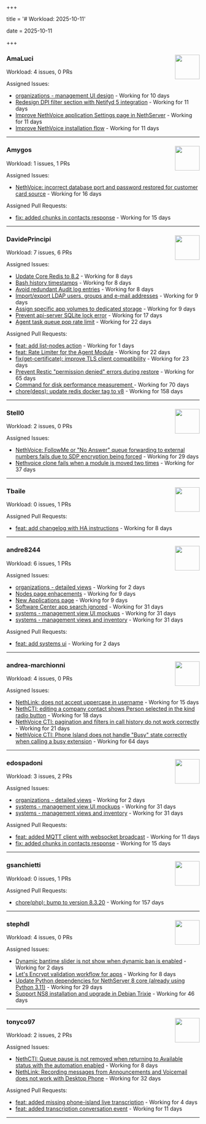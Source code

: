 +++

title = '# Workload: 2025-10-11'

date = 2025-10-11

+++

### AmaLuci <img src='https://avatars.githubusercontent.com/u/166636295?v=4&s=64' width='64' height='64' style='float:right;' /> ###
Workload: 4 issues, 0 PRs


Assigned Issues:
- [organizations - management UI design](https://github.com/NethServer/my/issues/24) - Working for 10 days
- [Redesign DPI filter section with Netifyd 5 integration](https://github.com/NethServer/dev/issues/7662) - Working for 11 days
- [Improve NethVoice application Settings page in NethServer](https://github.com/NethServer/dev/issues/7660) - Working for 11 days
- [Improve NethVoice installation flow](https://github.com/NethServer/dev/issues/7659) - Working for 11 days
---

### Amygos <img src='https://avatars.githubusercontent.com/u/510232?v=4&s=64' width='64' height='64' style='float:right;' /> ###
Workload: 1 issues, 1 PRs


Assigned Issues:
- [NethVoice: incorrect database port and password restored for customer card source](https://github.com/NethServer/dev/issues/7654) - Working for 16 days

Assigned Pull Requests:
- [fix: added chunks in contacts response](https://github.com/nethesis/ctiapp-authproxy/pull/14) - Working for 15 days
---

### DavidePrincipi <img src='https://avatars.githubusercontent.com/u/2920838?v=4&s=64' width='64' height='64' style='float:right;' /> ###
Workload: 7 issues, 6 PRs


Assigned Issues:
- [Update Core Redis to 8.2](https://github.com/NethServer/dev/issues/7676) - Working for 8 days
- [Bash history timestamps](https://github.com/NethServer/dev/issues/7674) - Working for 8 days
- [Avoid redundant Audit log entries](https://github.com/NethServer/dev/issues/7668) - Working for 8 days
- [Import/export LDAP users, groups and e-mail addresses](https://github.com/NethServer/dev/issues/7666) - Working for 9 days
- [Assign specific app volumes to dedicated storage](https://github.com/NethServer/dev/issues/7665) - Working for 9 days
- [Prevent api-server SQLite lock error](https://github.com/NethServer/dev/issues/7651) - Working for 17 days
- [Agent task queue pop rate limit](https://github.com/NethServer/dev/issues/7636) - Working for 22 days

Assigned Pull Requests:
- [feat: add list-nodes action](https://github.com/NethServer/ns8-core/pull/956) - Working for 1 days
- [feat: Rate Limiter for the Agent Module](https://github.com/NethServer/ns8-core/pull/938) - Working for 22 days
- [fix(get-certificate): improve TLS client compatibility](https://github.com/NethServer/ns8-core/pull/937) - Working for 23 days
- [Prevent Restic "permission denied" errors during restore](https://github.com/NethServer/ns8-core/pull/920) - Working for 65 days
- [Command for disk performance measurement ](https://github.com/NethServer/ns8-core/pull/915) - Working for 70 days
- [chore(deps): update redis docker tag to v8](https://github.com/NethServer/ns8-core/pull/874) - Working for 158 days
---

### Stell0 <img src='https://avatars.githubusercontent.com/u/4547897?v=4&s=64' width='64' height='64' style='float:right;' /> ###
Workload: 2 issues, 0 PRs


Assigned Issues:
- [NethVoice: FollowMe or "No Answer" queue forwarding to external numbers fails due to SDP encryption being forced](https://github.com/NethServer/dev/issues/7627) - Working for 29 days
- [Nethvoice clone fails when a module is moved two times](https://github.com/NethServer/dev/issues/7616) - Working for 37 days
---

### Tbaile <img src='https://avatars.githubusercontent.com/u/8052641?v=4&s=64' width='64' height='64' style='float:right;' /> ###
Workload: 0 issues, 1 PRs


Assigned Pull Requests:
- [feat: add changelog with HA instructions](https://github.com/NethServer/nethsecurity-docs/pull/209) - Working for 8 days
---

### andre8244 <img src='https://avatars.githubusercontent.com/u/4612169?v=4&s=64' width='64' height='64' style='float:right;' /> ###
Workload: 6 issues, 1 PRs


Assigned Issues:
- [organizations - detailed views](https://github.com/NethServer/my/issues/25) - Working for 2 days
- [Nodes page enhacements](https://github.com/NethServer/dev/issues/7664) - Working for 9 days
- [New Applications page](https://github.com/NethServer/dev/issues/7663) - Working for 9 days
- [Software Center app search ignored](https://github.com/NethServer/dev/issues/7620) - Working for 31 days
- [systems - management view UI mockups](https://github.com/NethServer/my/issues/23) - Working for 31 days
- [systems - management views and inventory](https://github.com/NethServer/my/issues/22) - Working for 31 days

Assigned Pull Requests:
- [feat: add systems ui](https://github.com/NethServer/my/pull/26) - Working for 2 days
---

### andrea-marchionni <img src='https://avatars.githubusercontent.com/u/6448460?v=4&s=64' width='64' height='64' style='float:right;' /> ###
Workload: 4 issues, 0 PRs


Assigned Issues:
- [NethLink: does not accept uppercase in username](https://github.com/NethServer/dev/issues/7656) - Working for 15 days
- [NethCTI: editing a company contact shows Person selected in the kind radio button](https://github.com/NethServer/dev/issues/7646) - Working for 18 days
- [NethVoice CTI: pagination and filters in call history do not work correctly](https://github.com/NethServer/dev/issues/7639) - Working for 21 days
- [NethVoice CTI: Phone Island does not handle "Busy" state correctly when calling a busy extension](https://github.com/NethServer/dev/issues/7599) - Working for 64 days
---

### edospadoni <img src='https://avatars.githubusercontent.com/u/6152486?v=4&s=64' width='64' height='64' style='float:right;' /> ###
Workload: 3 issues, 2 PRs


Assigned Issues:
- [organizations - detailed views](https://github.com/NethServer/my/issues/25) - Working for 2 days
- [systems - management view UI mockups](https://github.com/NethServer/my/issues/23) - Working for 31 days
- [systems - management views and inventory](https://github.com/NethServer/my/issues/22) - Working for 31 days

Assigned Pull Requests:
- [feat: added MQTT client with websocket broadcast](https://github.com/nethesis/ns8-nethvoice/pull/552) - Working for 11 days
- [fix: added chunks in contacts response](https://github.com/nethesis/ctiapp-authproxy/pull/14) - Working for 15 days
---

### gsanchietti <img src='https://avatars.githubusercontent.com/u/804596?v=4&s=64' width='64' height='64' style='float:right;' /> ###
Workload: 0 issues, 1 PRs


Assigned Pull Requests:
- [chore(php): bump to version 8.3.20](https://github.com/NethServer/ns8-webtop/pull/120) - Working for 157 days
---

### stephdl <img src='https://avatars.githubusercontent.com/u/3164851?v=4&s=64' width='64' height='64' style='float:right;' /> ###
Workload: 4 issues, 0 PRs


Assigned Issues:
- [Dynamic bantime slider is not show when dynamic ban is enabled](https://github.com/NethServer/dev/issues/7678) - Working for 2 days
- [Let's Encrypt validation workflow for apps](https://github.com/NethServer/dev/issues/7669) - Working for 8 days
- [Update Python dependencies for NethServer 8 core (already using Python 3.11)](https://github.com/NethServer/dev/issues/7625) - Working for 29 days
- [Support NS8 installation and upgrade in Debian Trixie](https://github.com/NethServer/dev/issues/7608) - Working for 46 days
---

### tonyco97 <img src='https://avatars.githubusercontent.com/u/36625268?v=4&s=64' width='64' height='64' style='float:right;' /> ###
Workload: 2 issues, 2 PRs


Assigned Issues:
- [NethCTI: Queue pause is not removed when returning to Available status with the automation enabled](https://github.com/NethServer/dev/issues/7671) - Working for 8 days
- [NethLink: Recording messages from Announcements and Voicemail does not work with Desktop Phone](https://github.com/NethServer/dev/issues/7619) - Working for 32 days

Assigned Pull Requests:
- [feat: added missing phone-island live transcription](https://github.com/nethesis/nethvoice-cti/pull/338) - Working for 4 days
- [feat: added transcription conversation event](https://github.com/nethesis/phone-island/pull/115) - Working for 11 days
---


